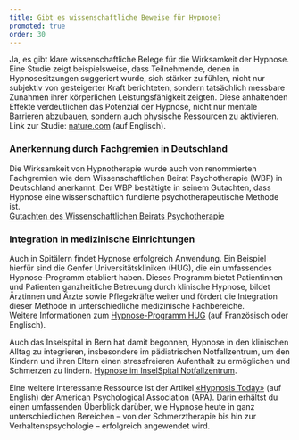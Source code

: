 ```yaml
---
title: Gibt es wissenschaftliche Beweise für Hypnose?
promoted: true
order: 30
---
```


Ja, es gibt klare wissenschaftliche Belege für die Wirksamkeit der Hypnose. Eine Studie zeigt beispielsweise, dass Teilnehmende, denen in Hypnosesitzungen suggeriert wurde, sich stärker zu fühlen, nicht nur subjektiv von gesteigerter Kraft berichteten, sondern tatsächlich messbare Zunahmen ihrer körperlichen Leistungsfähigkeit zeigten. Diese anhaltenden Effekte verdeutlichen das Potenzial der Hypnose, nicht nur mentale Barrieren abzubauen, sondern auch physische Ressourcen zu aktivieren.  
Link zur Studie: <a href="https://www.nature.com/articles/s41598-024-73117-0" class="text-red-700 underline" target="_blank">nature.com</a> (auf Englisch).

### Anerkennung durch Fachgremien in Deutschland

Die Wirksamkeit von Hypnotherapie wurde auch von renommierten Fachgremien wie dem Wissenschaftlichen Beirat Psychotherapie (WBP) in Deutschland anerkannt. Der WBP bestätigte in seinem Gutachten, dass Hypnose eine wissenschaftlich fundierte psychotherapeutische Methode ist.  
<a href="https://www.wbpsychotherapie.de/fileadmin/user_upload/_old-files/downloads/pdf-Ordner/WBP/Gutachten_zur_wissenschaftlichen_Anerkennung_der_Hypnotherapie.pdf" class="text-red-700 underline" target="_blank">Gutachten des Wissenschaftlichen Beirats Psychotherapie</a>

### Integration in medizinische Einrichtungen

Auch in Spitälern findet Hypnose erfolgreich Anwendung. Ein Beispiel hierfür sind die Genfer Universitätskliniken (HUG), die ein umfassendes Hypnose-Programm etabliert haben. Dieses Programm bietet Patientinnen und Patienten ganzheitliche Betreuung durch klinische Hypnose, bildet Ärztinnen und Ärzte sowie Pflegekräfte weiter und fördert die Integration dieser Methode in unterschiedliche medizinische Fachbereiche.  
Weitere Informationen zum <a href="https://www.hug.ch/programme-hypnose-hug" class="text-red-700 underline" target="_blank">Hypnose-Programm HUG</a> (auf Französisch oder Englisch).

Auch das Inselspital in Bern hat damit begonnen, Hypnose in den klinischen Alltag zu integrieren, insbesondere im pädiatrischen Notfallzentrum, um den Kindern und ihren Eltern einen stressfreieren Aufenthalt zu ermöglichen und Schmerzen zu lindern. <a href="https://www.hug.ch/programme-hypnose-hug" class="text-red-700 underline" target="_blank">Hypnose im InselSpital Notfallzentrum</a>.

Eine weitere interessante Ressource ist der Artikel <a href="https://www.apa.org/monitor/2011/01/hypnosis" class="text-red-700 underline" target="_blank">«Hypnosis Today»</a> (auf English) der American Psychological Association (APA). Darin erhältst du einen umfassenden Überblick darüber, wie Hypnose heute in ganz unterschiedlichen Bereichen – von der Schmerztherapie bis hin zur Verhaltenspsychologie – erfolgreich angewendet wird.
